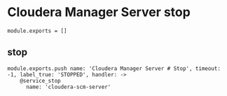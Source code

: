 # Cloudera Manager Server stop

    module.exports = []

## stop

    module.exports.push name: 'Cloudera Manager Server # Stop', timeout: -1, label_true: 'STOPPED', handler: ->
        @service_stop
          name: 'cloudera-scm-server'
